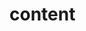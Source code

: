 <!-- generated by markdown-notes-tree -->

# content

<!-- optional markdown-notes-tree directory description starts here -->

<!-- optional markdown-notes-tree directory description ends here -->


